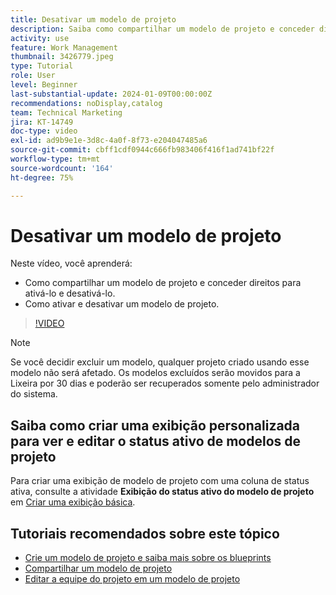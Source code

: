 ```yaml
---
title: Desativar um modelo de projeto
description: Saiba como compartilhar um modelo de projeto e conceder direitos para ativá-lo e desativá-lo, bem como ativar e desativar um modelo de projeto.
activity: use
feature: Work Management
thumbnail: 3426779.jpeg
type: Tutorial
role: User
level: Beginner
last-substantial-update: 2024-01-09T00:00:00Z
recommendations: noDisplay,catalog
team: Technical Marketing
jira: KT-14749
doc-type: video
exl-id: ad9b9e1e-3d8c-4a0f-8f73-e204047485a6
source-git-commit: cbff1cdf0944c666fb983406f416f1ad741bf22f
workflow-type: tm+mt
source-wordcount: '164'
ht-degree: 75%

---
```


# Desativar um modelo de projeto

Neste vídeo, você aprenderá:

* Como compartilhar um modelo de projeto e conceder direitos para ativá-lo e desativá-lo.
* Como ativar e desativar um modelo de projeto.

>[!VIDEO](https://video.tv.adobe.com/v/3426779/?quality=12&learn=on&enablevpops)

>[!NOTE]
>
>Se você decidir excluir um modelo, qualquer projeto criado usando esse modelo não será afetado. Os modelos excluídos serão movidos para a Lixeira por 30 dias e poderão ser recuperados somente pelo administrador do sistema.



## Saiba como criar uma exibição personalizada para ver e editar o status ativo de modelos de projeto

Para criar uma exibição de modelo de projeto com uma coluna de status ativa, consulte a atividade **Exibição do status ativo do modelo de projeto** em [Criar uma exibição básica](https://experienceleague.adobe.com/pt-br/docs/workfront-learn/tutorials-workfront/reporting/basic-reporting/create-a-basic-view#activity-4-create-a-project-template-active-status-view).

## Tutoriais recomendados sobre este tópico

* [Crie um modelo de projeto e saiba mais sobre os blueprints](/help/manage-work/create-and-manage-project-templates/create-a-project-template.md)
* [Compartilhar um modelo de projeto](/help/manage-work/create-and-manage-project-templates/share-a-project-template.md)
* [Editar a equipe do projeto em um modelo de projeto](/help/manage-work/create-and-manage-project-templates/edit-the-project-team-in-a-project-template.md)
